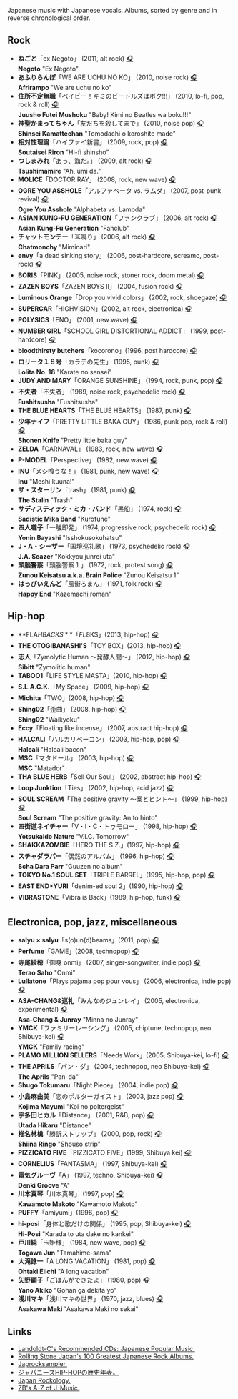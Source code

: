 Japanese music with Japanese vocals. Albums, sorted by genre and in reverse chronological order.


## Rock

- **ねごと**「ex Negoto」 (2011, alt rock) [🎧](http://www.youtube.com/watch?v=O4COoSr9eQ0)  
  **Negoto** "Ex Negoto"
- **あふりらんぽ**「WE ARE UCHU NO KO」 (2010, noise rock) [🎧](http://www.youtube.com/watch?v=kt46kXShfPY)  
  **Afrirampo** "We are uchu no ko"
- **住所不定無職**「ベイビー！キミのビートルズはボク!!!」 (2010, lo-fi, pop, rock & roll) [🎧](http://www.youtube.com/watch?v=TdfwRTFYqSs)  
  **Juusho Futei Mushoku** "Baby! Kimi no Beatles wa boku!!!"
- **神聖かまってちゃん**「友だちを殺してまで」 (2010, noise pop) [🎧](http://www.youtube.com/v/Yl4AJytXV-8)  
  **Shinsei Kamattechan** "Tomodachi o koroshite made"
- **相対性理論**「ハイファイ新書」 (2009, rock, pop) [🎧](http://www.youtube.com/watch?v=ZKXig38I5B0)  
  **Soutaisei Riron** "Hi-fi shinsho"
- **つしまみれ**「あっ、海だ。」 (2009, alt rock) [🎧](http://www.youtube.com/watch?v=VArdmWLNwP0)  
  **Tsushimamire** "Ah, umi da."
- **MOLICE**「DOCTOR RAY」 (2008, rock, new wave) [🎧](http://www.youtube.com/watch?v=6fYYTD0dQOo)
- **OGRE YOU ASSHOLE**「アルファベータ vs. ラムダ」 (2007, post-punk revival) [🎧](http://www.youtube.com/watch?v=8bp99mF6-Ow)  
  **Ogre You Asshole** "Alphabeta vs. Lambda"
- **ASIAN KUNG-FU GENERATION**「ファンクラブ」 (2006, alt rock) [🎧](http://www.youtube.com/watch?v=7hxXvltZzto)  
  **Asian Kung-Fu Generation** "Fanclub"
- **チャットモンチー**「耳鳴り」 (2006, alt rock) [🎧](http://www.youtube.com/watch?v=VmSXA3XExu0)  
  **Chatmonchy** "Miminari"
- **envy**「a dead sinking story」 (2006, post-hardcore, screamo, post-rock) [🎧](http://www.youtube.com/watch?v=yZsTGjddN0E)
- **BORIS**「PINK」 (2005, noise rock, stoner rock, doom metal) [🎧](http://www.youtube.com/watch?v=1CjsaFBQA1Q)
- **ZAZEN BOYS**「ZAZEN BOYS II」 (2004, fusion rock) [🎧](http://www.youtube.com/watch?v=tarubGd6mgg)
- **Luminous Orange**「Drop you vivid colors」 (2002, rock, shoegaze) [🎧](http://www.youtube.com/watch?v=6Oqgo8A5uNU)
- **SUPERCAR**「HIGHVISION」(2002, alt rock, electronica) [🎧](http://www.youtube.com/watch?v=xpbapQmrKTs)
- **POLYSICS**「ENO」 (2001, new wave) [🎧](http://www.youtube.com/watch?v=bxr87GMtYNk)
- **NUMBER GIRL**「SCHOOL GIRL DISTORTIONAL ADDICT」 (1999, post-hardcore) [🎧](http://www.youtube.com/watch?v=7dIYgrWtoU4)
- **bloodthirsty butchers**「kocorono」(1996, post hardcore) [🎧](http://www.youtube.com/watch?v=t7ukfy6iFSk)
- **ロリータ１８号**「カラテの先生」 (1995, punk) [🎧](http://www.youtube.com/watch?v=WC61wdtrEUU)  
  **Lolita No. 18** "Karate no sensei"
- **JUDY AND MARY**「ORANGE SUNSHINE」 (1994, rock, punk, pop) [🎧](http://www.youtube.com/watch?v=e8yechVpk10)
- **不失者**「不失者」 (1989, noise rock, psychedelic rock) [🎧](http://www.youtube.com/watch?v=LLhdWZZWzWU)  
  **Fushitsusha** "Fushitsusha"
- **THE BLUE HEARTS**「THE BLUE HEARTS」 (1987, punk) [🎧](http://www.youtube.com/watch?v=PoMd3vrAOgc)
- **少年ナイフ**「PRETTY LITTLE BAKA GUY」 (1986, punk pop, rock & roll) [🎧](http://www.youtube.com/watch?v=76BxG9At5Gg)  
  **Shonen Knife** "Pretty little baka guy"
- **ZELDA**「CARNAVAL」 (1983, rock, new wave) [🎧](http://www.youtube.com/watch?v=kl5sIt6u1xg)
- **P-MODEL**「Perspective」 (1982, new wave) [🎧](http://www.youtube.com/watch?v=GW1e3KLyjzY)
- **INU**「メシ喰うな！」 (1981, punk, new wave) [🎧](http://www.youtube.com/watch?v=yCfbzdd8QXk)  
  **Inu** "Meshi kuuna!"
- **ザ・スターリン**「trash」 (1981, punk) [🎧](http://www.youtube.com/watch?v=bCUt61MlHXg)  
  **The Stalin** "Trash"
- **サディスティック・ミカ・バンド**「黒船」 (1974, rock) [🎧](http://grooveshark.com/#!/s/-/4iK54n?src=5)  
  **Sadistic Mika Band** "Kurofune"
- **四人囃子**「一触即発」 (1974, progressive rock, psychedelic rock) [🎧](http://grooveshark.com/#!/s/Issoku+Sokuhatsu/6yXQSd?src=5)  
  **Yonin Bayashi** "Isshokusokuhatsu"
- **J・A・シーザー**「国境巡礼歌」 (1973, psychedelic rock) [🎧](http://www.youtube.com/watch?v=OEvFobOY2XU)  
  **J.A. Seazer** "Kokkyou junrei uta"
- **頭脳警察**「頭脳警察１」 (1972, rock, protest song) [🎧](http://www.youtube.com/watch?v=8-oMvTk0SAo)  
  **Zunou Keisatsu a.k.a. Brain Police** "Zunou Keisatsu 1"
- **はっぴいえんど**「風街ろまん」 (1971, folk rock) [🎧](http://www.youtube.com/watch?v=wEuaZ8k5S5M)  
  **Happy End** "Kazemachi roman"



## Hip-hop

- **FLA$HBACKS**「FL$8KS」(2013, hip-hop) [🎧](http://www.youtube.com/watch?v=7siZEyL2vII)
- **THE OTOGIBANASHI'S**「TOY BOX」(2013, hip-hop) [🎧](http://www.youtube.com/watch?v=MGjQr1VxETU)
- **志人**「Zymolytic Human 〜発酵人間〜」 (2012, hip-hop) [🎧](http://www.youtube.com/watch?v=oozns1usdmc)  
  **Sibitt** "Zymolitic human"
- **TABOO1**「LIFE STYLE MASTA」(2010, hip-hop) [🎧](http://www.youtube.com/watch?v=Rau8BHBark4)
- **S.L.A.C.K.**「My Space」 (2009, hip-hop) [🎧](http://www.youtube.com/watch?v=OD7s62BTy9M)
- **Michita**「TWO」(2008, hip-hop) [🎧](http://www.youtube.com/watch?v=Hi-3TTP3Zqc)
- **Shing02**「歪曲」 (2008, hip-hop) [🎧](http://www.youtube.com/watch?v=EvArYx_wHPI)  
  **Shing02** "Waikyoku"
- **Eccy**「Floating like incense」 (2007, abstract hip-hop) [🎧](http://www.youtube.com/watch?v=8O9p_uK_ubU)
- **HALCALI**「ハルカリベーコン」 (2003, hip-hop, pop) [🎧](http://www.youtube.com/watch?v=WeDpDxF-tsA)  
  **Halcali** "Halcali bacon"
- **MSC**「マタドール」 (2003, hip-hop) [🎧](http://www.youtube.com/watch?v=tWippzT-EjM)  
  **MSC** "Matador"
- **THA BLUE HERB**「Sell Our Soul」 (2002, abstract hip-hop) [🎧](http://www.youtube.com/watch?v=Z-gHrWQZzOw)
- **Loop Junktion**「Ties」 (2002, hip-hop, acid jazz) [🎧](https://www.youtube.com/watch?v=oDFcESlWKc8)
- **SOUL SCREAM**「The positive gravity ～案とヒント～」 (1999, hip-hop) [🎧](http://www.youtube.com/watch?v=p6zG1T6w0IA)  
  **Soul Scream** "The positive gravity: An to hinto"
- **四街道ネイチャー**「V・I・C・トゥモロー」 (1998, hip-hop) [🎧](http://www.youtube.com/watch?v=BHyzRkNl4JM&list=PL9B18E0A4A76D96AE)  
  **Yotsukaido Nature** "V.I.C. Tomorrow"
- **SHAKKAZOMBIE**「HERO THE S.Z.」(1997, hip-hop) [🎧](http://www.youtube.com/watch?v=ElZ3l7s7R7A)
- **スチャダラパー**「偶然のアルバム」 (1996, hip-hop) [🎧](http://nviewer.mobi/player?video_id=sm15873222)  
  **Scha Dara Parr** "Guuzen no album"
- **TOKYO No.1 SOUL SET**「TRIPLE BARREL」(1995, hip-hop, pop) [🎧](http://www.youtube.com/watch?v=9BPXrEgP6Ek)
- **EAST END×YURI**「denim-ed soul 2」(1990, hip-hop) [🎧](http://www.youtube.com/watch?v=JhF_HQRuufE)
- **VIBRASTONE**「Vibra is Back」(1989, hip-hop, funk) [🎧](http://www.youtube.com/watch?v=fMmZiPZDX8k)



## Electronica, pop, jazz, miscellaneous

- **salyu × salyu**「s(o)un(d)beams」(2011, pop) [🎧](http://www.youtube.com/watch?v=ICIP9gHP7F0)
- **Perfume**「GAME」(2008, technopop) [🎧](http://www.youtube.com/watch?v=KbiSxunJatM)
- **寺尾紗穂**「御身 onmi」 (2007, singer-songwriter, indie pop) [🎧](http://www.youtube.com/watch?v=vyyqmhiOgiE)  
  **Terao Saho** "Onmi"
- **Lullatone**「Plays pajama pop pour vous」 (2006, electronica, indie pop) [🎧](http://www.youtube.com/watch?v=WfLu-1lzI3M)
- **ASA-CHANG&巡礼**「みんなのジュンレイ」 (2005, electronica, experimental) [🎧](http://www.youtube.com/watch?v=vEd4QGVn1hY)  
  **Asa-Chang & Junray** "Minna no Junray"
- **YMCK**「ファミリーレーシング」 (2005, chiptune, technopop, neo Shibuya-kei) [🎧](http://www.youtube.com/watch?v=PXmjTip4b34)  
  **YMCK** "Family racing"
- **PLAMO MILLION SELLERS**「Needs Work」(2005, Shibuya-kei, lo-fi) [🎧](http://www.youtube.com/watch?v=QJ6UsyJf-N0)
- **THE APRILS**「パン・ダ」 (2004, technopop, neo Shibuya-kei) [🎧](http://www.youtube.com/watch?v=cWqlF3o7QVY)  
  **The Aprils** "Pan-da"
- **Shugo Tokumaru**「Night Piece」 (2004, indie pop) [🎧](http://www.youtube.com/watch?v=sTKW17t86eo&list=PLu5QYUu-fOs7kSIBm8a4MjDB8zkhW4LJO)
- **小島麻由美**「恋のポルターガイスト」 (2003, jazz pop) [🎧](http://www.youtube.com/watch?v=w-EYa4SC-WM)  
  **Kojima Mayumi** "Koi no poltergeist"
- **宇多田ヒカル**「Distance」 (2001, R&B, pop) [🎧](http://www.youtube.com/watch?v=AwQuXbae3N4)  
  **Utada Hikaru** "Distance"
- **椎名林檎**「勝訴ストリップ」 (2000, pop, rock) [🎧](http://www.youtube.com/watch?v=zldBTSx9JpE)  
  **Shiina Ringo** "Shouso strip"
- **PIZZICATO FIVE**「PIZZICATO FIVE」(1999, Shibuya kei) [🎧](http://www.youtube.com/watch?v=sPzp1_155aI)
- **CORNELIUS**「FANTASMA」 (1997, Shibuya-kei) [🎧](http://www.youtube.com/watch?v=_s_30x_d5bo)
- **電気グルーヴ**「A」 (1997, techno, Shibuya-kei) [🎧](http://www.youtube.com/watch?v=aXFYGiVhH5Q)  
  **Denki Groove** "A"
- **川本真琴**「川本真琴」 (1997, pop) [🎧](http://grooveshark.com/#!/s/1+2/6zpqJ8?src=5)  
  **Kawamoto Makoto** "Kawamoto Makoto"
- **PUFFY**「amiyumi」(1996, pop) [🎧](http://www.youtube.com/watch?v=FggZiVSJge8)
- **hi-posi**「身体と歌だけの関係」 (1995, pop, Shibuya-kei) [🎧](http://www.youtube.com/watch?v=Re7hnauN9eg)  
  **Hi-Posi** "Karada to uta dake no kankei"
- **戸川純**「玉姫様」 (1984, new wave, pop) [🎧](http://www.youtube.com/watch?v=duDNQoJVlRI)  
  **Togawa Jun** "Tamahime-sama"
- **大滝詠一**「A LONG VACATION」 (1981, pop) [🎧](http://www.dailymotion.com/video/x19kfou)  
  **Ohtaki Eiichi** "A long vacation"
- **矢野顕子**「ごはんができたよ」 (1980, pop) [🎧](http://www.youtube.com/watch?v=62GqGZuaV7o)  
  **Yano Akiko** "Gohan ga dekita yo"
- **浅川マキ**「浅川マキの世界」 (1970, jazz, blues) [🎧](http://www.youtube.com/watch?v=PMCSSMEYXjg)  
  **Asakawa Maki** "Asakawa Maki no sekai"



## Links

- [Landoldt-C's Recommended CDs: Japanese Popular Music.](http://www001.upp.so-net.ne.jp/tsuribe/CDs/jpope.html)
- [Rolling Stone Japan's 100 Greatest Japanese Rock Albums.](http://neojaponisme.com/2007/11/09/100-greatest-japanese-rock-albums/)
- [Japrocksampler.](http://www.japrocksampler.com/)
- [ジャパニーズHIP-HOPの歴史年表。](http://hiphopflava.net/article_histry_japanese.php)
- [Japan Rockology.](http://japanrockology.wordpress.com/)
- [ZB's A-Z of J-Music.](http://www.zbsatozofjmusic.com/)

